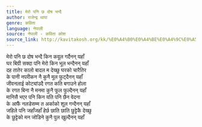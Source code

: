 ```yaml
---
title: मेरो पनि छ दोष भन्दै
author: राजेन्द्र थापा
genre: कविता
language: नेपाली
source: नेपाली - कविता कोश
source_link: http://kavitakosh.org/kk/%E0%A4%B0%E0%A4%BE%E0%A4%9C%E0%A5%87%E0%A4%A8%E0%A5%8D%E0%A4%A6%E0%A5%8D%E0%A4%B0_%E0%A4%A5%E0%A4%BE%E0%A4%AA%E0%A4%BE
---
```


मेरो पनि छ दोष भन्दै किन कवूल गर्दैनन् यहाँ  
घर बिग्री सक्दा पनि मेरो किन भूल भन्दैनन् यहाँ  
दह तातेर कालो बादल म देख्छु घरको चारैतिर  
के पानी नपरीकन नै कुनै मूल फुट्दैनन् यहाँ  
जीवनलाई कोट्यांउदै रगत कति बगाउने होला  
के रगत बिना नै मनमा कुनै फूल फुल्दैनन् यहाँ  
मानिसै भएर पनि किन यति पनि छैन वेदना  
के आफैं नलडेसम्म त अर्काको शूल गन्दैनन् यहाँ  
जहिले पनि जहाँजहाँ हेर्छ छाति छाति छुट्टेकै देख्छु  
के छुट्टेको मन जोडिने कुनै पुल खुल्दैनन् यहाँ
